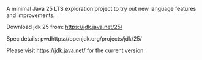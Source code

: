 A minimal Java 25 LTS exploration project to try out new language features and improvements.

Download jdk 25 from: https://jdk.java.net/25/

Spec details: pwdhttps://openjdk.org/projects/jdk/25/ 

Please visit https://jdk.java.net/ for the current version.
